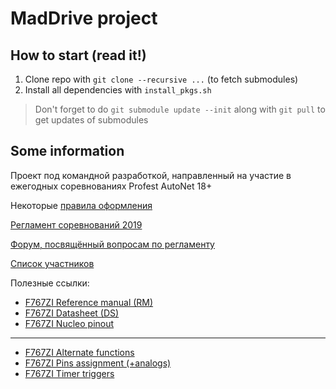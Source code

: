 # MadDrive project

## How to start (read it!)

1. Clone repo with `git clone --recursive ...` (to fetch submodules)
2. Install all dependencies with `install_pkgs.sh`

> Don't forget to do `git submodule update --init` along with `git pull` to get updates of submodules 

## Some information

Проект под командной разработкой, направленный на участие в ежегодных соревнованиях Profest AutoNet 18+  

Некоторые [правила оформления](https://github.com/serykhelena/AutoNetChallenge/blob/develop/controller_wr_driver/docs/dev_rules.md)

[Регламент соревнований 2019](http://russianrobotics.ru/upload/iblock/039/039d37ea649e49ed2f50210e415bdd6c.pdf)

[Форум, посвящённый вопросам по регламенту](http://www.russianrobotics.ru/forum/forum12/59-autonet-18_.-reglamenty-sezona-2018_19)

[Список участников](https://docs.google.com/spreadsheets/d/e/2PACX-1vQQ2zzrAAbFCBXrUEgEfghzuqSvDOwywB9XMI6uXnDfj5rw4qsn_r54UXMksgU4Eq0onv_xA9ydmw2O/pubhtml?gid=363203216&single=true)

Полезные ссылки:
* [F767ZI Reference manual (RM)](http://www.st.com/content/ccc/resource/technical/document/reference_manual/group0/96/8b/0d/ec/16/22/43/71/DM00224583/files/DM00224583.pdf/jcr:content/translations/en.DM00224583.pdf)
* [F767ZI Datasheet (DS)](http://www.st.com/content/ccc/resource/technical/document/datasheet/group3/c5/37/9c/1d/a6/09/4e/1a/DM00273119/files/DM00273119.pdf/jcr:content/translations/en.DM00273119.pdf)
* [F767ZI Nucleo pinout](https://os.mbed.com/platforms/ST-Nucleo-F767ZI/)
---
* [F767ZI Alternate functions](http://www.st.com/content/ccc/resource/technical/document/datasheet/group3/c5/37/9c/1d/a6/09/4e/1a/DM00273119/files/DM00273119.pdf/jcr:content/translations/en.DM00273119.pdf#page=89)
* [F767ZI Pins assignment (+analogs)](http://www.st.com/content/ccc/resource/technical/document/datasheet/group3/c5/37/9c/1d/a6/09/4e/1a/DM00273119/files/DM00273119.pdf/jcr:content/translations/en.DM00273119.pdf#page=65)
* [F767ZI Timer triggers](http://www.st.com/content/ccc/resource/technical/document/reference_manual/group0/96/8b/0d/ec/16/22/43/71/DM00224583/files/DM00224583.pdf/jcr:content/translations/en.DM00224583.pdf#page=452)
